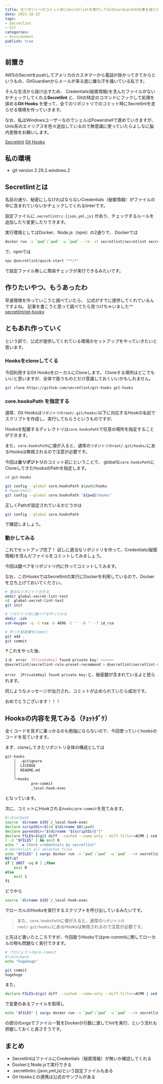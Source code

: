 ```yaml
---
title: 全リポジトリのコミット前にSecretlintを実行してGitGuardianのお仕事を減らす
date: 2021-10-25
tags:
- Secretlint
- Git
categories:
- Environment
publish: true
---
```


## 前置き
AWSのSecretをpushしてアメリカのカスタマーから電話が掛かってきてからというもの、GitGuardianからメールが来る度に嫌な汗を掻いている私です。

そんな生活から抜け出すため、
Credentials(秘匿情報)を含んだファイルがないかチェックしてくれる**Secretlint** と、Gitの特定のコマンドにフックして処理を挟める**Git Hooks** を使って、全てのリポジトリでのコミット時にSecretlintを走らせる環境を作っていきます。

なお、私はWindowsユーザーなのでシェルはPowershellで進めていきますが、Unix系のエイリアスを色々追加しているので無意識に使っていたらよしなに脳内変換をお願いします。

[Secretlint](https://github.com/secretlint/secretlint)
[Git Hooks](https://git-scm.com/book/ja/v2/Git-%E3%81%AE%E3%82%AB%E3%82%B9%E3%82%BF%E3%83%9E%E3%82%A4%E3%82%BA-Git-%E3%83%95%E3%83%83%E3%82%AF)


## 私の環境
- git version 2.29.2.windows.2

## Secretlintとは
名前の通り、秘密にしなければならないCredentials（秘匿情報）がファイルの中に含まれていないかチェックしてくれるlinterです。

設定ファイルに`.secretlintrc.{json,yml,js}` があり、チェックするルールを追加したり変更したりできます。

実行環境としてはDocker、Node.js（npm）の2通りで、
Dockerでは
```bash
docker run -v `pwd`:`pwd` -w `pwd` --rm -it secretlint/secretlint secretlint '**/*'
```
で、npmでは
```bash
npx @secretlint/quick-start "**/*"
```
で設定ファイル無しに簡易チェックが実行できるみたいです。

## 作りたいやつ、もうあったわ
早速環境を作っていこうと調べていたら、
公式がすでに提供してくれているんですよね。
記事を書こうと思って調べてたら見つけちゃいました^^
[secretlint/git-hooks](https://github.com/secretlint/git-hooks)


## ともあれ作っていく
という訳で、公式が提供してくれている環境のセットアップをやっていきたいと思います。

### Hooksをcloneしてくる

今回利用するGit HooksをローカルにCloneします。
Cloneする場所はどこでもいいと思いますが、全体で扱うものとだけ意識しておくいいかもしれません。

```bash
git clone https://github.com/secretlint/git-hooks git-hooks
```


### core.hooksPath を指定する
通常、Git Hooksは`リポジトリのroot/.git/hooks/`以下に対応するHookの名前でスクリプトを作成し、実行してもらうというものですが、

Hooksを配置するディレクトリは`core.hooksPath`で任意の場所を指定することができます。

また、`core.hooksPath`に値が入ると、通常の`リポジトリのroot/.git/hooks/`にあるHooksは無視されるので注意が必要です。

今回は**全リポジトリ**のコミット前にということで、
globalな`core.hooksPath`にCloneしてきたHooksのPathを指定します。
```bash
cd git-hooks

git config --global core.hooksPath $(pwd)/hooks
# Powershell
git config --global core.hooksPath "${pwd}\hooks"
```
正しくPathが設定されているかどうかは
```bash
git config --global core.hooksPath
```
で確認しましょう。

### 動かしてみる
これでセットアップ完了！
試しに適当なリポジトリを作って、Credentials(秘匿情報)を含んだファイルをコミットしてみましょう。

今回は鍵ペアをリポジトリ内に作ってコミットしてみます。

なお、このHooksではSecretlintの実行にDockerを利用しているので、Dockerを立ち上げておいてください。

```bash
# 適当なリポジトリを作る
mkdir global-secret-lint-test
cd  global-secret-lint-test
git init

# リポジトリ内に鍵ペアを作ってみる
mkdir .ssh
ssh-keygen -q -t rsa -b 4096 -C '' -N '' -f id_rsa

# 作った秘密鍵をcommit
git add .
git commit
```
↑これをやった後、
```bash
1:0  error  [PrivateKey] found private key: ~~~~~~
@secretlint/secretlint-rule-preset-recommend > @secretlint/secretlint-rule-privatekey
```
`error  [PrivateKey] found private key:`と、秘密鍵が含まれているよと怒られます。

同じようなメッセージが出力され、コミットが止められていたら成功です。

おめでとうございます！！！

## Hooksの内容を見てみる（ﾁｮｯﾄﾀﾞｹ）
全くコードを見ずに乗っかるのも勉強にならないので、今回使っていくhooksのコードを見ていきます。

まず、cloneしてきたリポジトリ全体の構成としては
```bash
git-hooks
    │  .gitignore
    │  LICENSE
    │  README.md
    │
    └─hooks
            pre-commit
            _local-hook-exec
```
となっています。

次に、コミットにHookされる`hooks/pre-commit`を見てみます。

```bash
#!/bin/bash
source `dirname ${0}`/_local-hook-exec
declare scriptDir=$(cd $(dirname $0);pwd)
declare parentDir="$(dirname "${scriptDir}")"
declare FILES=$(git diff --cached --name-only --diff-filter=ACMR | sed 's| |\\ |g')
[ -z "$FILES" ] && exit 0
echo "  ▶ Check credentials by secretlint"
# Secretlint all selected files
echo "$FILES" | xargs docker run -v `pwd`:`pwd` -w `pwd` --rm secretlint/secretlint secretlint
RET=$?
if [ $RET -eq 0 ] ;then
    exit 0
else
    exit 1
fi
```
どうやら
```bash
source `dirname ${0}`/_local-hook-exec
```
でローカルのHooksを実行するスクリプトを呼び出しているみたいです。
> また、`core.hooksPath`に値が入ると、通常の`リポジトリのroot/.git/hooks/`にあるHooksは無視されるので注意が必要です。

と先ほど書いたところですが、今回扱うHooksではpre-commitに関してローカルの物も問題なく実行できます。

```bash
# プロジェクトのpre-commit
#!/bin/bash
echo "hogehoge"
```
```bash
git commit
hogehoge
```

また、

```bash
declare FILES=$(git diff --cached --name-only --diff-filter=ACMR | sed 's| |\\ |g')
```

で変更のあるファイルを取得し

```bash
echo "$FILES" | xargs docker run -v `pwd`:`pwd` -w `pwd` --rm secretlint/secretlint secretlint
```

の部分のxrgsでファイル一覧をDockerの引数に渡してlintを実行、という流れも把握しておくと良さそうです。

## まとめ
- SecretlintはファイルにCredentials（秘匿情報）が無いか確認してくれる
- DockerとNode.jsで実行できる
- .secretlintrc.{json,yml,js}という設定ファイルもある
- Git Hooksとの連携は公式のサンプルがある